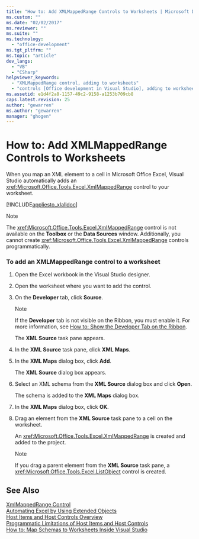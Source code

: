 ```yaml
---
title: "How to: Add XMLMappedRange Controls to Worksheets | Microsoft Docs"
ms.custom: ""
ms.date: "02/02/2017"
ms.reviewer: ""
ms.suite: ""
ms.technology: 
  - "office-development"
ms.tgt_pltfrm: ""
ms.topic: "article"
dev_langs: 
  - "VB"
  - "CSharp"
helpviewer_keywords: 
  - "XMLMappedRange control, adding to worksheets"
  - "controls [Office development in Visual Studio], adding to worksheets"
ms.assetid: e1d4f2a8-1157-49c2-9158-a1253b709cb8
caps.latest.revision: 25
author: "gewarren"
ms.author: "gewarren"
manager: "ghogen"
---
```

# How to: Add XMLMappedRange Controls to Worksheets
  When you map an XML element to a cell in Microsoft Office Excel, Visual Studio automatically adds an <xref:Microsoft.Office.Tools.Excel.XmlMappedRange> control to your worksheet.  
  
 [!INCLUDE[appliesto_xlalldoc](../vsto/includes/appliesto-xlalldoc-md.md)]  
  
> [!NOTE]  
>  The <xref:Microsoft.Office.Tools.Excel.XmlMappedRange> control is not available on the **Toolbox** or the **Data Sources** window. Additionally, you cannot create <xref:Microsoft.Office.Tools.Excel.XmlMappedRange> controls programmatically.  
  
### To add an XMLMappedRange control to a worksheet  
  
1.  Open the Excel workbook in the Visual Studio designer.  
  
2.  Open the worksheet where you want to add the control.  
  
3.  On the **Developer** tab, click **Source**.  
  
    > [!NOTE]  
    >  If the **Developer** tab is not visible on the Ribbon, you must enable it. For more information, see [How to: Show the Developer Tab on the Ribbon](../vsto/how-to-show-the-developer-tab-on-the-ribbon.md).  
  
     The **XML Source** task pane appears.  
  
4.  In the **XML Source** task pane, click **XML Maps**.  
  
5.  In the **XML Maps** dialog box, click **Add**.  
  
     The **XML Source** dialog box appears.  
  
6.  Select an XML schema from the **XML Source** dialog box and click **Open**.  
  
     The schema is added to the **XML Maps** dialog box.  
  
7.  In the **XML Maps** dialog box, click **OK**.  
  
8.  Drag an element from the **XML Source** task pane to a cell on the worksheet.  
  
     An <xref:Microsoft.Office.Tools.Excel.XmlMappedRange> is created and added to the project.  
  
    > [!NOTE]  
    >  If you drag a parent element from the **XML Source** task pane, a <xref:Microsoft.Office.Tools.Excel.ListObject> control is created.  
  
## See Also  
 [XmlMappedRange Control](../vsto/xmlmappedrange-control.md)   
 [Automating Excel by Using Extended Objects](../vsto/automating-excel-by-using-extended-objects.md)   
 [Host Items and Host Controls Overview](../vsto/host-items-and-host-controls-overview.md)   
 [Programmatic Limitations of Host Items and Host Controls](../vsto/programmatic-limitations-of-host-items-and-host-controls.md)   
 [How to: Map Schemas to Worksheets Inside Visual Studio](../vsto/how-to-map-schemas-to-worksheets-inside-visual-studio.md)  
  
  